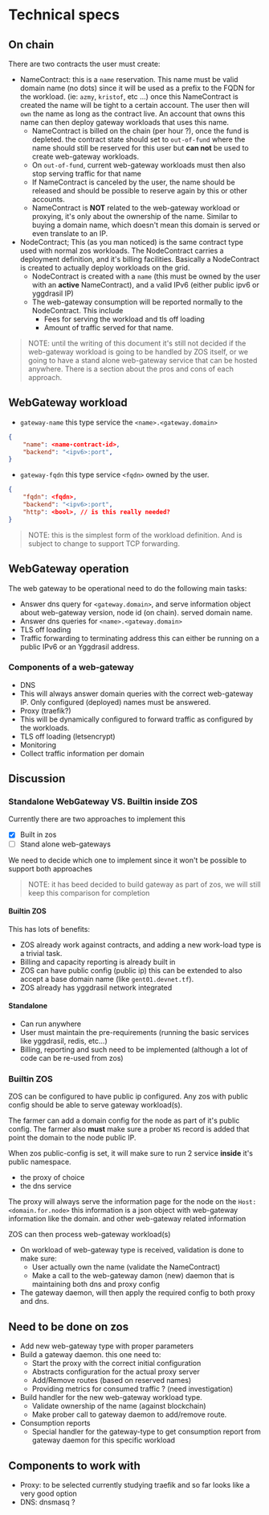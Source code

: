 # Technical specs

## On chain
There are two contracts the user must create:

- NameContract: this is a `name` reservation. This name must be valid domain name (no dots) since it will be used as a prefix to the FQDN for the workload. (ie: `azmy`, `kristof`, etc ...) once this NameContract is created the name will be tight to a certain account. The user then will `own` the name as long as the contract live. An account that owns this name can then deploy gateway workloads that uses this name.
  - NameContract is billed on the chain (per hour ?), once the fund is depleted. the contract state should set to `out-of-fund` where the name should still be reserved for this user but **can not** be used to create web-gateway workloads.
  - On `out-of-fund`, current web-gateway workloads must then also stop serving traffic for that name
  - If NameContract is canceled by the user, the name should be released and should be possible to reserve again by this or other accounts.
  - NameContract is **NOT** related to the web-gateway workload or proxying, it's only about the ownership of the name. Similar to buying a domain name, which doesn't mean this domain is served or even translate to an IP.
- NodeContract; This (as you man noticed) is the same contract type used with normal zos workloads. The NodeContract carries a deployment definition, and it's billing facilities. Basically a NodeContract is created to actually deploy workloads on the grid.
  - NodeContract is created with a `name` (this must be owned by the user with an __active__ NameContract), and a valid IPv6 (either public ipv6 or yggdrasil IP)
  - The web-gateway consumption will be reported normally to the NodeContract. This include
    - Fees for serving the workload and tls off loading
    - Amount of traffic served for that name.

> NOTE: until the writing of this document it's still not decided if the web-gateway workload is going to be handled by ZOS itself, or we going to have a stand alone web-gateway service that can be hosted anywhere. There is a section about the pros and cons of each approach.

## WebGateway workload


- `gateway-name` this type service the `<name>.<gateway.domain>`
```json
{
    "name": <name-contract-id>,
    "backend": "<ipv6>:port",
}
```

- `gateway-fqdn` this type service `<fqdn>` owned by the user.
```json
{
    "fqdn": <fqdn>,
    "backend": "<ipv6>:port",
    "http": <bool>, // is this really needed?
}
```

> NOTE: this is the simplest form of the workload definition. And is subject to change to support TCP forwarding.

## WebGateway operation
The web gateway to be operational need to do the following main tasks:
- Answer dns query for `<gateway.domain>`, and serve information object about web-gateway version, node id (on chain). served domain name.
- Answer dns queries for `<name>.<gateway.domain>`
- TLS off loading
- Traffic forwarding to terminating address this can either be running on a public IPv6 or an Yggdrasil address.

### Components of a web-gateway
- DNS
 - This will always answer domain queries with the correct web-gateway IP. Only configured (deployed) names must be answered.
- Proxy (traefik?)
 - This will be dynamically configured to forward traffic as configured by the workloads.
 - TLS off loading (letsencrypt)
- Monitoring
 - Collect traffic information per domain

## Discussion
### Standalone WebGateway VS. Builtin inside ZOS
Currently there are two approaches to implement this
- [x] Built in zos
- [ ] Stand alone web-gateways

We need to decide which one to implement since it won't be possible to support both approaches

> NOTE: it has beed decided to build gateway as part of zos, we will still keep this comparison for completion
#### Builtin ZOS
This has lots of benefits:
- ZOS already work against contracts, and adding a new work-load type is a trivial task.
- Billing and capacity reporting is already built in
- ZOS can have public config (public ip) this can be extended to also accept a base domain name (like `gent01.devnet.tf`).
- ZOS already has yggdrasil network integrated

#### Standalone
- Can run anywhere
- User must maintain the pre-requirements (running the basic services like yggdrasil, redis, etc...)
- Billing, reporting and such need to be implemented (although a lot of code can be re-used from zos)

### Builtin ZOS
ZOS can be configured to have public ip configured. Any zos with public config should be able to serve gateway workload(s).

The farmer can add a domain config for the node as part of it's public config. The farmer also **must** make sure a prober `NS` record is added that point the domain to the node public IP.

When zos public-config is set, it will make sure to run 2 service **inside** it's public namespace.
- the proxy of choice
- the dns service

The proxy will always serve the information page for the node on the `Host: <domain.for.node>` this information is a json object with web-gateway information like the domain. and other web-gateway related information

ZOS can then process web-gateway workload(s)

- On workload of web-gateway type is received, validation is done to make sure:
  - User actually own the name (validate the NameContract)
  - Make a call to the web-gateway damon (new)  daemon that is maintaining both dns and proxy config
- The gateway daemon, will then apply the required config to both proxy and dns.

## Need to be done on zos
- Add new web-gateway type with proper parameters
- Build a gateway daemon. this one need to:
  - Start the proxy with the correct initial configuration
  - Abstracts configuration for the actual proxy server
  - Add/Remove routes (based on reserved names)
  - Providing metrics for consumed traffic ? (need investigation)
- Build handler for the new web-gateway workload type.
  - Validate ownership of the name (against blockchain)
  - Make prober call to gateway daemon to add/remove route.
- Consumption reports
  - Special handler for the gateway-type to get consumption report
    from gateway daemon for this specific workload
## Components to work with
- Proxy: to be selected currently studying traefik and so far looks like a very good option
- DNS: dnsmasq ?
